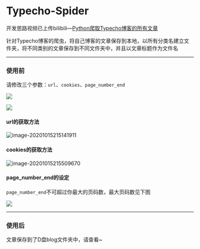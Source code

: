 # Typecho-Spider

开发思路视频已上传bilibili—[Python爬取Typecho博客的所有文章](https://www.bilibili.com/video/BV1PA411E7N4)

针对Typecho博客的爬虫，将自己博客的文章保存到本地，以所有分类名建立文件夹，将不同类别的文章保存到不同文件夹中，并且以文章标题作为文件名

-----

### 使用前

请修改三个参数：`url`、`cookies`、`page_number_end`

![](https://i.loli.net/2020/10/15/XwS32saufAdjEIq.png)

![](https://i.loli.net/2020/10/15/i5JIrxEz4pv3Qen.png)

#### url的获取方法

![image-20201015215141911](https://i.loli.net/2020/10/15/VbgRaXBK6HJm7fN.png)

#### cookies的获取方法

![image-20201015215509670](https://i.loli.net/2020/10/15/VUdRS3YefjkqlTP.png)

#### page_number_end的设定

`page_number_end`不可超过你最大的页码数，最大页码数见下图

![](https://i.loli.net/2020/10/15/DAca8Wxs5wgZkTV.png#shadow)

----

### 使用后

文章保存到了D盘blog文件夹中，请查看~